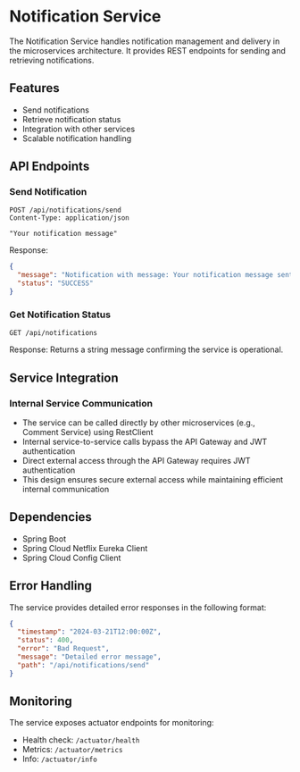 # Notification Service

The Notification Service handles notification management and delivery in the microservices architecture. It provides REST endpoints for sending and retrieving notifications.

## Features

- Send notifications
- Retrieve notification status
- Integration with other services
- Scalable notification handling

## API Endpoints

### Send Notification

```http
POST /api/notifications/send
Content-Type: application/json

"Your notification message"
```

Response:

```json
{
  "message": "Notification with message: Your notification message sent successfully!",
  "status": "SUCCESS"
}
```

### Get Notification Status

```http
GET /api/notifications
```

Response: Returns a string message confirming the service is operational.

## Service Integration

### Internal Service Communication

- The service can be called directly by other microservices (e.g., Comment Service) using RestClient
- Internal service-to-service calls bypass the API Gateway and JWT authentication
- Direct external access through the API Gateway requires JWT authentication
- This design ensures secure external access while maintaining efficient internal communication

## Dependencies

- Spring Boot
- Spring Cloud Netflix Eureka Client
- Spring Cloud Config Client

## Error Handling

The service provides detailed error responses in the following format:

```json
{
  "timestamp": "2024-03-21T12:00:00Z",
  "status": 400,
  "error": "Bad Request",
  "message": "Detailed error message",
  "path": "/api/notifications/send"
}
```

## Monitoring

The service exposes actuator endpoints for monitoring:

- Health check: `/actuator/health`
- Metrics: `/actuator/metrics`
- Info: `/actuator/info`
